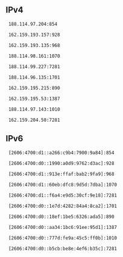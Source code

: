 ## IPv4
```
 188.114.97.204:854
```
```
 162.159.193.157:928
```
```
 162.159.193.135:968
```
```
 188.114.98.161:1070
```
```
 188.114.99.227:7281
```
```
 188.114.96.135:1701
```
```
 162.159.195.215:890
```
```
 162.159.195.53:1387
```
```
 188.114.97.143:1010
```
```
 162.159.204.50:7281
```

## IPv6
```
 [2606:4700:d1::a266:c9b4:7900:9a84]:854
```
```
 [2606:4700:d0::1990:a0d9:9762:d3ac]:928
```
```
 [2606:4700:d1::913e:ffaf:bab2:9fa9]:968
```
```
 [2606:4700:d1::60eb:dfc8:9d5d:7dba]:1070
```
```
 [2606:4700:d1::f6a4:e9d5:30cf:9e18]:7281
```
```
 [2606:4700:d0::1e7d:4282:84a4:8ca2]:1701
```
```
 [2606:4700:d0::18ef:1be5:6326:ada5]:890
```
```
 [2606:4700:d0::aa34:1bc6:91ee:95d1]:1387
```
```
 [2606:4700:d0::777d:fe9a:45c5:ff0b]:1010
```
```
 [2606:4700:d0::b5cb:be8e:4ef6:b35c]:7281
```
